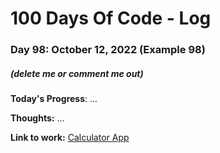 # 100 Days Of Code - Log

### Day 98: October 12, 2022 (Example 98)
##### (delete me or comment me out)

**Today's Progress**: ...

**Thoughts:** ...

**Link to work:** [Calculator App](https://github.com/username/reponame)
